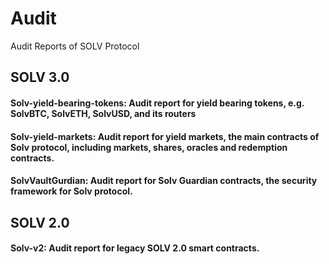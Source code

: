 # Audit
Audit Reports of SOLV Protocol

## SOLV 3.0

#### Solv-yield-bearing-tokens: Audit report for yield bearing tokens, e.g. SolvBTC, SolvETH, SolvUSD, and its routers

#### Solv-yield-markets: Audit report for yield markets, the main contracts of Solv protocol, including markets, shares, oracles and redemption contracts.

#### SolvVaultGurdian: Audit report for Solv Guardian contracts, the security framework for Solv protocol.

## SOLV 2.0

#### Solv-v2: Audit report for legacy SOLV 2.0 smart contracts.
